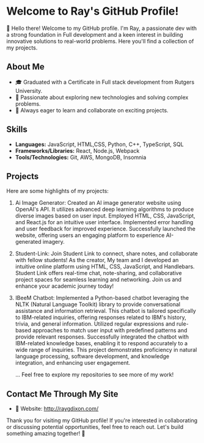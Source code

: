 # Welcome to Ray's GitHub Profile!

👋 Hello there! Welcome to my GitHub profile. I'm Ray, a passionate dev with a strong foundation in Full development and a keen interest in building innovative solutions to real-world problems. Here you'll find a collection of my projects.

## About Me
- 🎓 Graduated with a Certificate in Full stack development from Rutgers University.
- 🌟 Passionate about exploring new technologies and solving complex problems.
- 🚀 Always eager to learn and collaborate on exciting projects.

## Skills
- **Languages:** JavaScript, HTML,CSS, Python, C++, TypeScript, SQL
- **Frameworks/Libraries:** React, Node.js, Webpack
- **Tools/Technologies:** Git, AWS, MongoDB, Insomnia

## Projects
Here are some highlights of my projects:
1. Ai Image Generator: Created an AI image generator website using OpenAI's API. It utilizes advanced
deep learning algorithms to produce diverse images based on user input. Employed
HTML, CSS, JavaScript, and React.js for an intuitive user interface. Implemented
error handling and user feedback for improved experience. Successfully launched
the website, offering users an engaging platform to experience AI-generated
imagery.

2. Student-Link: Join Student Link to connect, share notes, and collaborate with fellow students! As
the creator, My team and I developed an intuitive online platform using HTML, CSS,
JavaScript, and Handlebars. Student Link offers real-time chat, note-sharing, and
collaborative project spaces for seamless learning and networking. Join us and
enhance your academic journey today!

3. IBeeM Chatbot: Implemented a Python-based chatbot leveraging the NLTK (Natural Language
Toolkit) library to provide conversational assistance and information retrieval. This
chatbot is tailored specifically to IBM-related inquiries, offering responses related to
IBM's history, trivia, and general information. Utilized regular expressions and rule-
based approaches to match user input with predefined patterns and provide
relevant responses. Successfully integrated the chatbot with IBM-related knowledge
bases, enabling it to respond accurately to a wide range of inquiries. This project
demonstrates proficiency in natural language processing, software development,
and knowledge integration, and enhancing user engagement.

   ...
Feel free to explore my repositories to see more of my work!

## Contact Me Through My Site
- 📧 Website: http://raygdixon.com/

Thank you for visiting my GitHub profile! If you're interested in collaborating or discussing potential opportunities, feel free to reach out. Let's build something amazing together! 🚀